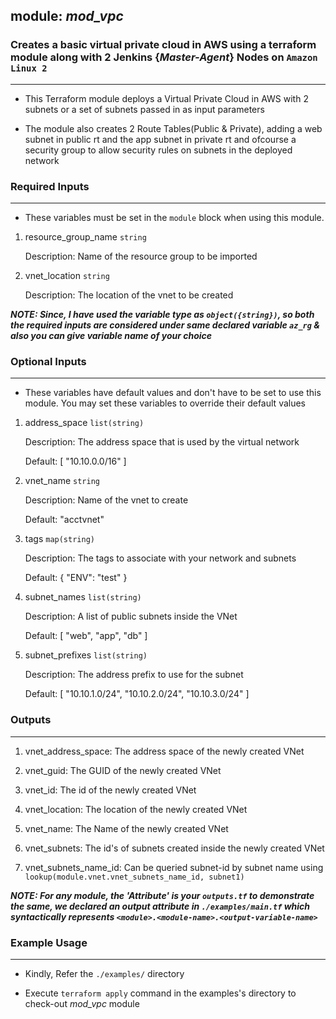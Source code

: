 ## module: _mod_vpc_

### Creates a basic virtual private cloud in AWS using a terraform module along with 2 Jenkins {_Master-Agent_} Nodes on `Amazon Linux 2`
---------------------------------------------------------------------------------------------------------------------------

* This Terraform module deploys a Virtual Private Cloud in AWS with 2 subnets or a set of subnets passed in as input parameters

* The module also creates 2 Route Tables(Public & Private), adding a web subnet in public rt and the app subnet in private rt and ofcourse a security group to allow security rules on subnets in the deployed network


### Required Inputs
--------------------
* These variables must be set in the `module` block when using this module.

1. resource_group_name `string`

    Description: Name of the resource group to be imported

2. vnet_location `string`

    Description: The location of the vnet to be created

_**NOTE: Since, I have used the variable type as `object({string})`, so both the required inputs are considered under same declared variable `az_rg` & also you can give variable name of your choice**_


### Optional Inputs
-------------------

* These variables have default values and don't have to be set to use this module. You may set these variables to override their default values

1. address_space `list(string)`
    
    Description: The address space that is used by the virtual network
    
    Default: [ "10.10.0.0/16" ]

2. vnet_name `string`
    
    Description: Name of the vnet to create
    
    Default: "acctvnet"

3. tags `map(string)`
    
    Description: The tags to associate with your network and subnets
    
    Default: { "ENV": "test" }

4. subnet_names `list(string)`
    
    Description: A list of public subnets inside the VNet
    
    Default: [ "web", "app", "db" ]

5. subnet_prefixes `list(string)`
    
    Description: The address prefix to use for the subnet
    
    Default: [ "10.10.1.0/24", "10.10.2.0/24", "10.10.3.0/24" ]


### Outputs
-----------

1. vnet_address_space: The address space of the newly created VNet

2. vnet_guid: The GUID of the newly created VNet

3. vnet_id: The id of the newly created VNet

4. vnet_location: The location of the newly created VNet

5. vnet_name: The Name of the newly created VNet

6. vnet_subnets: The id's of subnets created inside the newly created VNet

7. vnet_subnets_name_id: Can be queried subnet-id by subnet name using `lookup(module.vnet.vnet_subnets_name_id, subnet1)`


_**NOTE: For any module, the 'Attribute' is your `outputs.tf` to demonstrate the same, we declared an output attribute in `./examples/main.tf` which syntactically represents `<module>.<module-name>.<output-variable-name>`**_

### Example Usage
-----------------

* Kindly, Refer the `./examples/` directory

* Execute `terraform apply` command in the examples's directory to check-out _mod_vpc_ module
